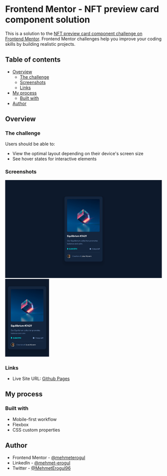 # Frontend Mentor - NFT preview card component solution

This is a solution to the [NFT preview card component challenge on Frontend Mentor](https://www.frontendmentor.io/challenges/nft-preview-card-component-SbdUL_w0U). Frontend Mentor challenges help you improve your coding skills by building realistic projects.

## Table of contents

- [Overview](#overview)
  - [The challenge](#the-challenge)
  - [Screenshots](#screenshots)
  - [Links](#links)
- [My process](#my-process)
  - [Built with](#built-with)
- [Author](#author)

## Overview

### The challenge

Users should be able to:

- View the optimal layout depending on their device's screen size
- See hover states for interactive elements

### Screenshots

![](screenshots/desktop.png)
<img src="screenshots/mobile.png" height="250">

### Links

- Live Site URL: [Github Pages](https://mehmeterogul.github.io/nft-preview-card-component/)

## My process

### Built with

- Mobile-first workflow
- Flexbox
- CSS custom properties

## Author

- Frontend Mentor - [@mehmeterogul](https://www.frontendmentor.io/profile/mehmeterogul)
- LinkedIn - [@mehmet-erogul](https://www.linkedin.com/in/mehmet-erogul)
- Twitter - [@MehmetErogul96](https://www.twitter.com/MehmetErogul96)
